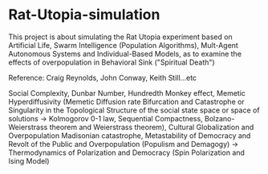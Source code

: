 # Rat-Utopia-simulation
This project is about simulating the Rat Utopia experiment based on Artificial Life, Swarm Intelligence (Population Algorithms), Mult-Agent Autonomous Systems and Individual-Based Models, as to examine the effects of overpopulation in Behavioral Sink ("Spiritual Death") 


Reference: Craig Reynolds, John Conway, Keith Still...etc


Social Complexity, Dunbar Number, Hundredth Monkey effect, Memetic Hyperdiffusivity (Memetic Diffusion rate Bifurcation and Catastrophe or Singularity in the Topological Structure of the social state space or space of solutions -> Kolmogorov 0-1 law, Sequential Compactness, Bolzano-Weierstrass theorem and Weierstrass theorem), Cultural Globalization and Overpopulation
Madisonian catastrophe, Metastability of Democracy and Revolt of the Public and Overpopulation (Populism and Demagogy) -> Thermodynamics of Polarization and Democracy (Spin Polarization and Ising Model)



